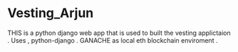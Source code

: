 # Vesting_Arjun
THIS is a python django web app that is used to built the vesting applictaion . Uses , python-django . GANACHE as local eth blockchain enviroment . 
